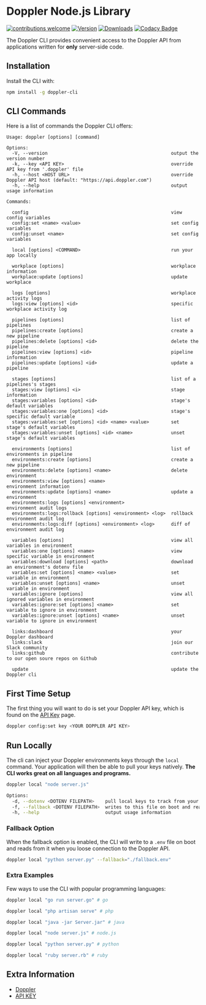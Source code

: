 # Doppler Node.js Library

[![contributions welcome](https://img.shields.io/badge/contributions-welcome-brightgreen.svg?style=flat)](https://github.com/DopplerHQ/cli)
[![Version](https://img.shields.io/npm/v/doppler-cli.svg)](https://www.npmjs.org/package/doppler-cli)
[![Downloads](https://img.shields.io/npm/dm/doppler-cli.svg)](https://www.npmjs.com/package/doppler-cli)
[![Codacy Badge](https://api.codacy.com/project/badge/Grade/fe58518fd26a49aaaf218a6d6838e5af)](https://www.codacy.com/app/Doppler/cli?utm_source=github.com&amp;utm_medium=referral&amp;utm_content=DopplerHQ/cli&amp;utm_campaign=Badge_Grade)

The Doppler CLI provides convenient access to the Doppler API from
applications written for **only** server-side code.

## Installation

Install the CLI with:

``` bash
npm install -g doppler-cli
```

## CLI Commands

Here is a list of commands the Doppler CLI offers:

```
Usage: doppler [options] [command]

Options:
  -V, --version                                             output the version number
  -k, --key <API KEY>                                       override API key from '.doppler' file
  -h, --host <HOST URL>                                     override Doppler API host (default: "https://api.doppler.com")
  -h, --help                                                output usage information

Commands:
  
  config                                                    view config variables
  config:set <name> <value>                                 set config variables
  config:unset <name>                                       set config variables
  
  local [options] <COMMAND>                                 run your app locally
  
  workplace [options]                                       workplace information
  workplace:update [options]                                update workplace
  
  logs [options]                                            workplace activity logs
  logs:view [options] <id>                                  specific workplace activity log
  
  pipelines [options]                                       list of pipelines
  pipelines:create [options]                                create a new pipeline
  pipelines:delete [options] <id>                           delete the pipeline
  pipelines:view [options] <id>                             pipeline information
  pipelines:update [options] <id>                           update a pipeline
  
  stages [options]                                          list of a pipelines's stages
  stages:view [options] <i>                                 stage information
  stages:variables [options] <id>                           stage's default variables
  stages:variables:one [options] <id>                       stage's specific default variable
  stages:variables:set [options] <id> <name> <value>        set stage's default variables
  stages:variables:unset [options] <id> <name>              unset stage's default variables
  
  environments [options]                                    list of environments in pipeline
  environments:create [options]                             create a new pipeline
  environments:delete [options] <name>                      delete environment
  environments:view [options] <name>                        environment information
  environments:update [options] <name>                      update a environment
  environments:logs [options] <environment>                 environment audit logs
  environments:logs:rollback [options] <environment> <log>  rollback environment audit log
  environments:logs:diff [options] <environment> <log>      diff of environment audit log
  
  variables [options]                                       view all variables in environment
  variables:one [options] <name>                            view specific variable in environment
  variables:download [options] <path>                       download an environment's dotenv file
  variables:set [options] <name> <value>                    set variable in environment
  variables:unset [options] <name>                          unset variable in environment
  variables:ignore [options]                                view all ignored variables in environment
  variables:ignore:set [options] <name>                     set variable to ignore in environment
  variables:ignore:unset [options] <name>                   unset variable to ignore in environment
  
  links:dashboard                                           your Doppler dashboard
  links:slack                                               join our Slack community
  links:github                                              contribute to our open soure repos on Github
  
  update                                                    update the Doppler cli
```


## First Time Setup

The first thing you will want to do is set your Doppler API key, which is found on the [API Key](https://doppler.com/workplace/api_key) page.

``` bash
doppler config:set key <YOUR DOPPLER API KEY>
```

## Run Locally

The cli can inject your Doppler environments keys through the `local` command. Your
application will then be able to pull your keys natively. **The CLI works great on all
languages and programs.**

``` bash
doppler local "node server.js"

Options:
  -d, --dotenv <DOTENV FILEPATH>    pull local keys to track from your '.env' file (default: ".env")
  -f, --fallback <DOTENV FILEPATH>  writes to this file on boot and reads from it when you loose connection to the Doppler API.
  -h, --help                        output usage information
``` 

### Fallback Option
When the fallback option is enabled, the CLI will write to a `.env` file on boot and reads from it when you loose connection to the Doppler API.

``` bash
doppler local "python server.py" --fallback="./fallback.env"
```

### Extra Examples
Few ways to use the CLI with popular programming languages:

``` bash
doppler local "go run server.go" # go

doppler local "php artisan serve" # php

doppler local "java -jar Server.jar" # java

doppler local "node server.js" # node.js

doppler local "python server.py" # python

doppler local "ruby server.rb" # ruby
```

## Extra Information

- [Doppler](https://doppler.com)
- [API KEY](https://doppler.com/workplace/api_key)
